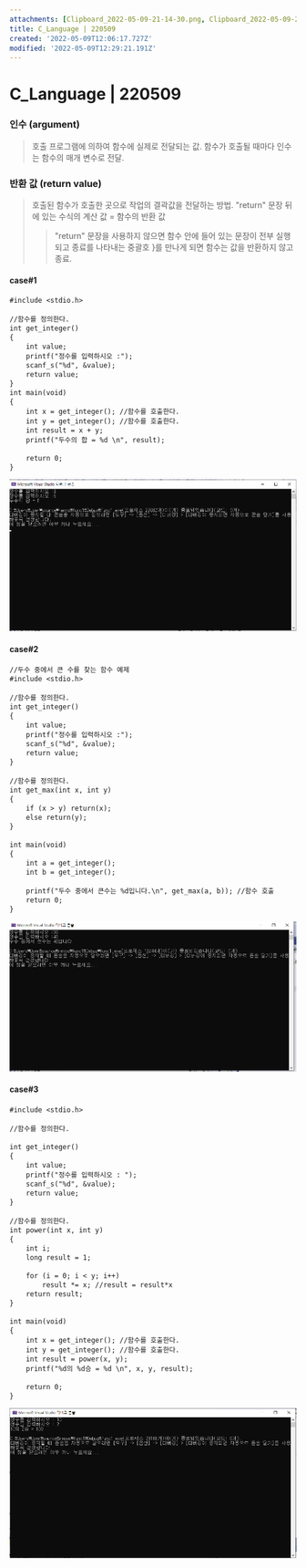 ```yaml
---
attachments: [Clipboard_2022-05-09-21-14-30.png, Clipboard_2022-05-09-21-19-02.png, Clipboard_2022-05-09-21-24-38.png]
title: C_Language | 220509
created: '2022-05-09T12:06:17.727Z'
modified: '2022-05-09T12:29:21.191Z'
---
```


# C_Language | 220509
### 인수 (argument)
 > 호출 프로그램에 의하여 함수에 실제로 전달되는 값. 함수가 호출될 때마다 인수는 함수의 매개 변수로 전달.
### 반환 값 (return value)
 > 호출된 함수가 호출한 곳으로 작업의 결곽값을 전달하는 방법.
 > "return" 문장 뒤에 있는 수식의 계산 값 = 함수의 반환 값
 >> "return" 문장을 사용하지 않으면 함수 안에 들어 있는 문장이 전부 실행되고 종료를 나타내는 중괄호 }를 만나게 되면 함수는 값을 반환하지 않고 종료.


#### case#1
```
#include <stdio.h>

//함수를 정의한다.
int get_integer()
{
	int value;
	printf("정수를 입력하시오 :");
	scanf_s("%d", &value);
	return value;
}
int main(void)
{
	int x = get_integer(); //함수를 호출한다.
	int y = get_integer(); //함수를 호출한다.
	int result = x + y;
	printf("두수의 합 = %d \n", result);

	return 0;
}
```


 ![](https://github.com/jinsirie/TIL/blob/bcef2cd63ac6decd140758f21173db885693b9dc/img/Clipboard_2022-05-09-21-14-30.png)


#### case#2
```
//두수 중에서 큰 수를 찾는 함수 예제
#include <stdio.h>

//함수를 정의한다.
int get_integer()
{
	int value;
	printf("정수를 입력하시오 :");
	scanf_s("%d", &value);
	return value;
}

//함수를 정의한다.
int get_max(int x, int y)
{
	if (x > y) return(x);
	else return(y);
}

int main(void)
{
	int a = get_integer();
	int b = get_integer();

	printf("두수 중에서 큰수는 %d입니다.\n", get_max(a, b)); //함수 호출
	return 0;
}

```



 ![](https://github.com/jinsirie/TIL/blob/bcef2cd63ac6decd140758f21173db885693b9dc/img//Clipboard_2022-05-09-21-19-02.png)

#### case#3
```
#include <stdio.h>

//함수를 정의한다.

int get_integer()
{
	int value;
	printf("정수를 입력하시오 : ");
	scanf_s("%d", &value);
	return value;
}

//함수를 정의한다.
int power(int x, int y)
{
	int i;
	long result = 1;

	for (i = 0; i < y; i++)
		result *= x; //result = result*x
	return result;
}

int main(void)
{
	int x = get_integer(); //함수를 호출한다.
	int y = get_integer(); //함수를 호출한다.
	int result = power(x, y);
	printf("%d의 %d승 = %d \n", x, y, result);

	return 0;
}
```

![](https://github.com/jinsirie/TIL/blob/bcef2cd63ac6decd140758f21173db885693b9dc/img//Clipboard_2022-05-09-21-24-38.png)


